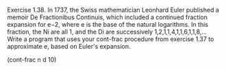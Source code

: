 Exercise 1.38. In 1737, the Swiss mathematician Leonhard Euler published a memoir De Fractionibus Continuis, which included a continued fraction expansion for e−2, where e is the base of the natural logarithms. In this fraction, the Ni are all 1, and the Di are successively 1,2,1,1,4,1,1,6,1,1,8,… Write a program that uses your cont-frac procedure from exercise 1.37 to approximate e, based on Euler's expansion.

(cont-frac n d 10)
